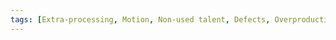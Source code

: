 ```yaml
---
tags: [Extra-processing, Motion, Non-used talent, Defects, Overproduction]
---
```

<!-- _class: lead invert 
<!-- _paginate: false 
# Empirism and experiment

* Rational decision making process
* Elements of experiment
* Guideline to meaningful results

![bg left:33%][experiment]
Note:
Objective:
    * rational decision-making should be based upon gathered data
    * experiments need: sponsor, group in charge, plan, definition of done, timebox
    * think and measure only what is important, adapt
Agenda:
    * aligned view on how do we make decisions
    * elements of experiment process
    * defining roles of sponsor and group in charge - purpose and responsibilities
    * defining plan - scope, DoD and timebox - 
    * analyze results: not only bussiness, also method and KPIs involved
    * if you don't measure it its not important for you


---
<!-- _class: lead 
<!-- _paginate: false 
# Rational decision making process

## What does it mean to act rational

Note: 



---
<!--![bg left:33%][]
## Elements of experiment

* Sponsor
* Well-defined goal
* Transparent procedure
* Feedback loop

Note: 
* Scientists - interested in results
* Thesis - defined goals
* Procedure
  + Record state before experiment
  + Making the actual change in the system
  + Record state after experiment
  + Analyze data
* Document and share results - look for feedback
* Inspect and Adapt experiment framework


---
<!--![bg left:33%][]
## Sponsor and group in charge

* Sponsor - Strongly interested person
* Group in charge - appropriate group of people with
  * all required skills
  * access to resources
  * spare time
  * strong motivation to do the work

<!--![bg left:33%][]
Note: 



---
<!-- _class: lead 
<!--![bg left:33%][]
## Smart goals and KPI

### What is the purpose of setting KPI

Note: 
    * What is the connection between goals and KPI?
    * Do we observe alignment between measurements and goals declared in our organization?
    * KPI is M (measurable) in SMART


---
<!--![bg left:33%][]
## Key Performance Indicator

* Not **every** indicator
* Tells about actual **performance**
* **Indicator** doesn't tell full story - ask for details
* Checked on regular basis

Note: 
    * We choose only few key qualities we focus on so we can agree on meaning and importance of chosen qualities to measure.
    * We must have believe we measure performance
      * How well are chosen qualities tell about performing on the job - adding value to product?
      * What change we would hope to observe if this KPI would get better by 35%?
      * What timeframe is suitable to capture results of given KPI?
    * Remeber "indicator" is not a "full score". To fully understand KPI value ask questions and clarify
      * What are some indicators that don't need clarifying and are ok on their own (without any asking for story)?
      * Problems risen with telling a story makes optimization easier
    * If KPI is setted up but left uncheck for longer time - ask why is that
      * Does that KPI really capture the essence of quality we want to measure?
      * Why is it not checked regularly? 
      * What do we do with "stray" KPI?


---
<!--![bg left:33%][]
<!-- _class: lead 
## Implementing change

### "Early feedback" 😈 vs Let it sit

Note: 
How much time does experiment need for it results to be adequate?

[bg fit][krol_julian]


---
<!-- _class: lead 
## Implementing change

### Observer effect

Note: 



---
<!-- _class: lead 
## Measure what matters

### and only that

Note: 



---

## Analyze gathered data
<!--![bg left:33%][]
Note: 



---

## Analyze method of gathering data
<!--![bg left:33%][]
Note: 



---
<!-- _class: lead 
<!-- _paginate: false 
# Purpose of experiment

## What is end goal of experimentation

---

# Purpose of experiment

* Test out thesis
* Share results

---

## Importance of sharing
<!--![bg left:33%][]
#### Our work and results

* Planned, Ongoing, Done
* What have we done
* Observations and lessons learned

#### Others work and results

* What they tried and why
* What methods were used
* What was the outcomes

Note: 



---

# Sources & further reading

[what is empirism]()

[experiment]: ../imgs/thisisengineering-raeng-kiVBdtYILQc-unsplash.jpg "Photo by ThisisEngineering RAEng on Unsplash https://unsplash.com/photos/kiVBdtYILQc"
[krol_julian]: https://i1.memy.pl/obrazki/2053349038_.jpg "https://memy.pl/mem_349038"

